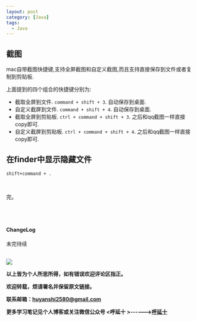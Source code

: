 ```yaml
---
layout: post
category: [Java]
tags:
  - Java
---
```



## 截图

mac自带截图快捷键,支持全屏截图和自定义截图,而且支持直接保存到文件或者复制到剪贴板.

上面提到的四个组合的快捷键分别为:

* 截取全屏到文件.  `command + shift + 3`. 自动保存到桌面.
* 自定义截屏到文件. `command + shift + 4`. 自动保存到桌面.
* 截取全屏到剪贴板. `ctrl + command + shift + 3`. 之后和qq截图一样直接copy即可.
* 自定义截屏到剪贴板. `ctrl + command + shift + 4`. 之后和qq截图一样直接copy即可.


## 在finder中显示隐藏文件

`shift+command + .`


<br>


完。
<br>
<br>
<br>
<br>
<h4>ChangeLog</h4>
未完待续
<br>
<br>


![](http://img.couplecoders.tech/%E6%89%AB%E7%A0%81_%E6%90%9C%E7%B4%A2%E8%81%94%E5%90%88%E4%BC%A0%E6%92%AD%E6%A0%B7%E5%BC%8F-%E6%A0%87%E5%87%86%E8%89%B2%E7%89%88.png)


**以上皆为个人所思所得，如有错误欢迎评论区指正。**


**欢迎转载，烦请署名并保留原文链接。**


**联系邮箱：huyanshi2580@gmail.com**


**更多学习笔记见个人博客或关注微信公众号 &lt;呼延十 &gt;------><a href="{{ site.baseurl }}/">呼延十</a>**